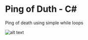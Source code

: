 # Ping of Duth - C#

Ping of death using simple while loops

![alt text](https://i.imgur.com/jpnmsB9.png)
